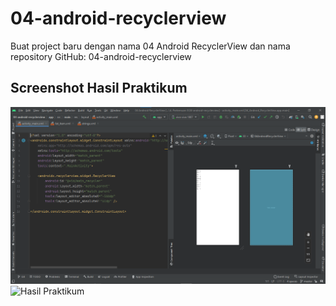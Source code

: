 # 04-android-recyclerview

Buat project baru dengan nama 04 Android RecyclerView dan nama repository GitHub: 04-android-recyclerview

## Screenshot Hasil Praktikum

![Hasil Praktikum](Screenshot/SS_1.png)
![Hasil Praktikum](Screenshot/SS_2.png)